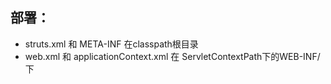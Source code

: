 ## 部署：
* struts.xml 和 META-INF 在classpath根目录
* web.xml 和 applicationContext.xml 在 ServletContextPath下的WEB-INF/下
